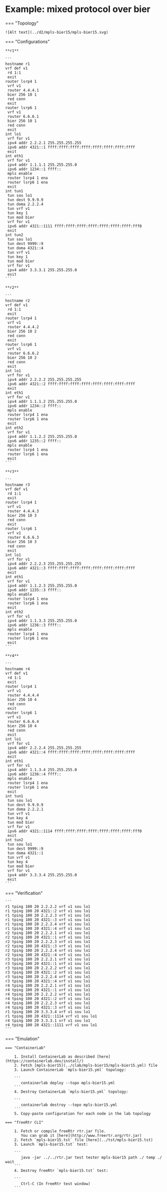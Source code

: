 # Example: mixed protocol over bier

=== "Topology"

    ![Alt text](../d2/mpls-bier15/mpls-bier15.svg)

=== "Configurations"

    **r1**

    ```
    hostname r1
    vrf def v1
     rd 1:1
     exit
    router lsrp4 1
     vrf v1
     router 4.4.4.1
     bier 256 10 1
     red conn
     exit
    router lsrp6 1
     vrf v1
     router 6.6.6.1
     bier 256 10 1
     red conn
     exit
    int lo1
     vrf for v1
     ipv4 addr 2.2.2.1 255.255.255.255
     ipv6 addr 4321::1 ffff:ffff:ffff:ffff:ffff:ffff:ffff:ffff
     exit
    int eth1
     vrf for v1
     ipv4 addr 1.1.1.1 255.255.255.0
     ipv6 addr 1234::1 ffff::
     mpls enable
     router lsrp4 1 ena
     router lsrp6 1 ena
     exit
    int tun1
     tun sou lo1
     tun dest 9.9.9.9
     tun doma 2.2.2.4
     tun vrf v1
     tun key 1
     tun mod bier
     vrf for v1
     ipv6 addr 4321::1111 ffff:ffff:ffff:ffff:ffff:ffff:ffff:fff0
     exit
    int tun2
     tun sou lo1
     tun dest 9999::9
     tun doma 4321::4
     tun vrf v1
     tun key 1
     tun mod bier
     vrf for v1
     ipv4 addr 3.3.3.1 255.255.255.0
     exit
    ```

    **r2**

    ```
    hostname r2
    vrf def v1
     rd 1:1
     exit
    router lsrp4 1
     vrf v1
     router 4.4.4.2
     bier 256 10 2
     red conn
     exit
    router lsrp6 1
     vrf v1
     router 6.6.6.2
     bier 256 10 2
     red conn
     exit
    int lo1
     vrf for v1
     ipv4 addr 2.2.2.2 255.255.255.255
     ipv6 addr 4321::2 ffff:ffff:ffff:ffff:ffff:ffff:ffff:ffff
     exit
    int eth1
     vrf for v1
     ipv4 addr 1.1.1.2 255.255.255.0
     ipv6 addr 1234::2 ffff::
     mpls enable
     router lsrp4 1 ena
     router lsrp6 1 ena
     exit
    int eth2
     vrf for v1
     ipv4 addr 1.1.2.2 255.255.255.0
     ipv6 addr 1235::2 ffff::
     mpls enable
     router lsrp4 1 ena
     router lsrp6 1 ena
     exit
    ```

    **r3**

    ```
    hostname r3
    vrf def v1
     rd 1:1
     exit
    router lsrp4 1
     vrf v1
     router 4.4.4.3
     bier 256 10 3
     red conn
     exit
    router lsrp6 1
     vrf v1
     router 6.6.6.3
     bier 256 10 3
     red conn
     exit
    int lo1
     vrf for v1
     ipv4 addr 2.2.2.3 255.255.255.255
     ipv6 addr 4321::3 ffff:ffff:ffff:ffff:ffff:ffff:ffff:ffff
     exit
    int eth1
     vrf for v1
     ipv4 addr 1.1.2.3 255.255.255.0
     ipv6 addr 1235::3 ffff::
     mpls enable
     router lsrp4 1 ena
     router lsrp6 1 ena
     exit
    int eth2
     vrf for v1
     ipv4 addr 1.1.3.3 255.255.255.0
     ipv6 addr 1236::3 ffff::
     mpls enable
     router lsrp4 1 ena
     router lsrp6 1 ena
     exit
    ```

    **r4**

    ```
    hostname r4
    vrf def v1
     rd 1:1
     exit
    router lsrp4 1
     vrf v1
     router 4.4.4.4
     bier 256 10 4
     red conn
     exit
    router lsrp6 1
     vrf v1
     router 6.6.6.4
     bier 256 10 4
     red conn
     exit
    int lo1
     vrf for v1
     ipv4 addr 2.2.2.4 255.255.255.255
     ipv6 addr 4321::4 ffff:ffff:ffff:ffff:ffff:ffff:ffff:ffff
     exit
    int eth1
     vrf for v1
     ipv4 addr 1.1.3.4 255.255.255.0
     ipv6 addr 1236::4 ffff::
     mpls enable
     router lsrp4 1 ena
     router lsrp6 1 ena
     exit
    int tun1
     tun sou lo1
     tun dest 9.9.9.9
     tun doma 2.2.2.1
     tun vrf v1
     tun key 4
     tun mod bier
     vrf for v1
     ipv6 addr 4321::1114 ffff:ffff:ffff:ffff:ffff:ffff:ffff:fff0
     exit
    int tun2
     tun sou lo1
     tun dest 9999::9
     tun doma 4321::1
     tun vrf v1
     tun key 4
     tun mod bier
     vrf for v1
     ipv4 addr 3.3.3.4 255.255.255.0
     exit
    ```

=== "Verification"

    ```
    r1 tping 100 20 2.2.2.2 vrf v1 sou lo1
    r1 tping 100 20 4321::2 vrf v1 sou lo1
    r1 tping 100 20 2.2.2.3 vrf v1 sou lo1
    r1 tping 100 20 4321::3 vrf v1 sou lo1
    r1 tping 100 20 2.2.2.4 vrf v1 sou lo1
    r1 tping 100 20 4321::4 vrf v1 sou lo1
    r2 tping 100 20 2.2.2.1 vrf v1 sou lo1
    r2 tping 100 20 4321::1 vrf v1 sou lo1
    r2 tping 100 20 2.2.2.3 vrf v1 sou lo1
    r2 tping 100 20 4321::3 vrf v1 sou lo1
    r2 tping 100 20 2.2.2.4 vrf v1 sou lo1
    r2 tping 100 20 4321::4 vrf v1 sou lo1
    r3 tping 100 20 2.2.2.1 vrf v1 sou lo1
    r3 tping 100 20 4321::1 vrf v1 sou lo1
    r3 tping 100 20 2.2.2.2 vrf v1 sou lo1
    r3 tping 100 20 4321::2 vrf v1 sou lo1
    r3 tping 100 20 2.2.2.4 vrf v1 sou lo1
    r3 tping 100 20 4321::4 vrf v1 sou lo1
    r4 tping 100 20 2.2.2.1 vrf v1 sou lo1
    r4 tping 100 20 4321::1 vrf v1 sou lo1
    r4 tping 100 20 2.2.2.2 vrf v1 sou lo1
    r4 tping 100 20 4321::2 vrf v1 sou lo1
    r4 tping 100 20 2.2.2.3 vrf v1 sou lo1
    r4 tping 100 20 4321::3 vrf v1 sou lo1
    r1 tping 100 20 3.3.3.4 vrf v1 sou lo1
    r1 tping 100 20 4321::1114 vrf v1 sou lo1
    r4 tping 100 20 3.3.3.1 vrf v1 sou lo1
    r4 tping 100 20 4321::1111 vrf v1 sou lo1
    ```

=== "Emulation"

    === "ContainerLab"

        1. Install ContainerLab as described [here](https://containerlab.dev/install/)  
        2. Fetch [mpls-bier15](../clab/mpls-bier15/mpls-bier15.yml) file  
        3. Launch ContainerLab `mpls-bier15.yml` topology:  

        ```
           containerlab deploy --topo mpls-bier15.yml  
        ```
        4. Destroy ContainerLab `mpls-bier15.yml` topology:  

        ```
           containerlab destroy --topo mpls-bier15.yml  
        ```
        5. Copy-paste configuration for each node in the lab topology

    === "freeRtr CLI"

        1. Fetch or compile freeRtr rtr.jar file.  
           You can grab it [here](http://www.freertr.org/rtr.jar)  
        2. Fetch `mpls-bier15.tst` file [here](../tst/mpls-bier15.tst)  
        3. Launch `mpls-bier15.tst` test:  

        ```
           java -jar ../../rtr.jar test tester mpls-bier15 path ./ temp ./ wait
        ```
        4. Destroy freeRtr `mpls-bier15.tst` test:  

        ```
           Ctrl-C (In freeRtr test window)
        ```

